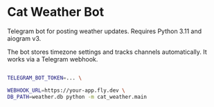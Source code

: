 # Cat Weather Bot

Telegram bot for posting weather updates. Requires Python 3.11 and aiogram v3.

The bot stores timezone settings and tracks channels automatically. It works via
a Telegram webhook.

```bash

TELEGRAM_BOT_TOKEN=... \

WEBHOOK_URL=https://your-app.fly.dev \
DB_PATH=weather.db python -m cat_weather.main
```
